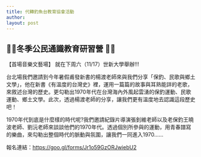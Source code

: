 ```yaml
---
title: 代轉釣魚台教育協會活動
author: 
layout: post
---
```


## 📣📣冬季公民通識教育研習營 📣📣

【首場音樂文藝場】 就在下周六（11/17）世新大學舉辦!!!

台北場我們邀請到今年暑假甫發新書的楊渡老師來與我們分享「保釣、民歌與鄉土文學」，他在新書《有溫度的台灣史》裡，運用一篇篇的故事與耳熟能詳的老歌，來敘述台灣的歷史。更勾勒出1970年代在台灣海內外風起雲湧的保釣運動、民歌運動、鄉土文學。此次，透過楊渡老師的分享，讓我們更有溫度地去認識這段歷史吧！

1970年代到底是什麼樣的時代呢?我們邀請紀錄片導演張釗維老師以及老保釣王曉波老師、劉沅老師來談談他們的1970年代。透過個別所參與的運動，用青春譜寫的樂曲，來勾勒出整個時代的脈動與氛圍，讓我們一同進入1970......

報名連結：https://goo.gl/forms/Jr1o59GzORJwiebU2

<span class="image right"><img src="{{ 'assets/images/diaoyutai.jpg' | relative_url }}" alt="" /></span>
